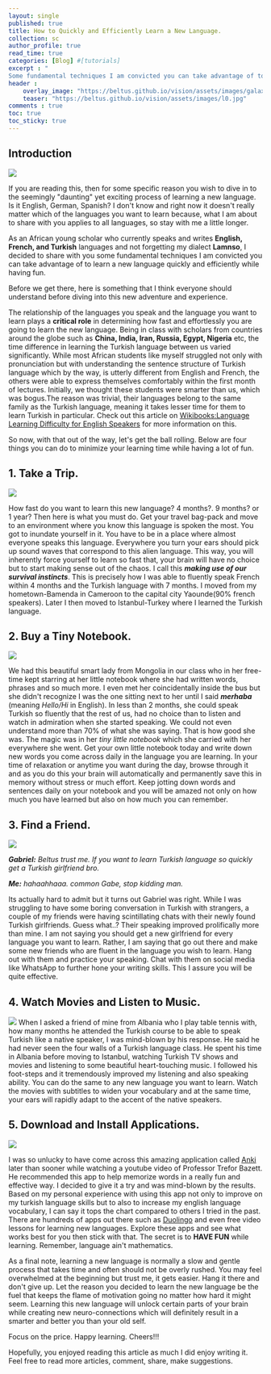 ```yaml
---
layout: single
published: true
title: How to Quickly and Efficiently Learn a New Language.
collection: sc
author_profile: true
read_time: true
categories: [Blog] #[tutorials]
excerpt : "
Some fundamental techniques I am convicted you can take advantage of to learn a new language quickly and efficiently while having fun."
header :
    overlay_image: "https://beltus.github.io/vision/assets/images/galaxy.png"
    teaser: "https://beltus.github.io/vision/assets/images/l0.jpg"
comments : true
toc: true
toc_sticky: true
---
```


## Introduction
![](https://beltus.github.io/vision/assets/images/l0.jpg)

If you are reading this, then for some specific reason you wish to dive in to the seemingly "daunting" yet exciting process of learning a new language. Is it English, German, Spanish? I don't know and right now it doesn't really matter which of the languages you want to learn because, what I am about to share with you applies to all languages, so stay with me a little longer.

As an African young scholar who currently speaks and writes **English, French, and Turkish** languages and not forgetting my dialect **Lamnso**, I decided to share with you some fundamental techniques I am convicted you can take advantage of to learn a new language quickly and efficiently while having fun.

Before we get there, here is something that I think everyone should understand before diving into this new adventure and experience.

The relationship of the languages you speak and the language you want to learn plays a **critical role** in determining how fast and effortlessly you are going to learn the new language. Being in class with scholars from countries around the globe such as **China, India, Iran, Russia, Egypt, Nigeria** etc, the time difference in learning the Turkish language between us varied significantly. While most African students like myself struggled not only with pronunciation but with understanding the sentence structure of Turkish language which by the way, is utterly different from English and French, the others were able to express themselves comfortably within the first month of lectures. Initially, we thought these students were smarter than us, which was bogus.The reason was trivial, their languages belong to the same family as the Turkish language, meaning it takes lesser time for them to learn Turkish in particular. Check out this article on [Wikibooks:Language Learning Difficulty for English Speakers](https://en.wikibooks.org/wiki/Wikibooks:Language_Learning_Difficulty_for_English_Speakers) for more information on this.

So now, with that out of the way, let's get the ball rolling. Below are four things you can do to minimize your learning time while having a lot of fun.  

## 1. Take a Trip.

![](https://beltus.github.io/vision/assets/images/l1.jpg)

How fast do you want to learn this new language? 4 months?. 9 months? or 1 year? Then here is what you must do. Get your travel bag-pack and move to an environment where you know this language is spoken the most. You got to inundate yourself in it. You have to be in a place where almost everyone speaks this language. Everywhere you turn your ears should pick up sound waves that correspond to this alien language. This way, you will inherently force yourself to learn so fast that, your brain will have no choice but to start making sense out of the chaos. I call this ***making use of our survival instincts***. This is precisely how I was able to fluently speak French within 4 months and the Turkish language with 7 months. I moved from my hometown-Bamenda in Cameroon to the capital city Yaounde(90% french speakers). Later I then moved to Istanbul-Turkey where I learned the Turkish language.

## 2. Buy a Tiny Notebook.

![](https://beltus.github.io/vision/assets/images/l2.jpg)

We had this beautiful smart lady from Mongolia in our class who in her free-time kept starring at her little notebook where she had written words, phrases and so much more. I even met her coincidentally inside the bus but she didn't recognize I was the one sitting next to her until I said ***merhaba*** (meaning *Hello/Hi* in English). In less than 2 months, she could speak Turkish so fluently that the rest of us, had no choice than to listen and watch in admiration when she started speaking. We could not even understand more than 70% of what she was saying. That is how good she was. The magic was in her *tiny little notebook* which she carried with her everywhere she went. Get your own little notebook today and write down new words you come across daily in the language you are learning. In your time of relaxation or anytime you want during the day, browse through it and as you do this your brain will automatically and permanently save this in memory without stress or much effort. Keep jotting down words and sentences daily on your notebook and you will be amazed not only on how much you have learned but also on how much you can remember.

## 3. Find a Friend.

![](https://beltus.github.io/vision/assets/images/l3.jpg)

***Gabriel:*** *Beltus trust me. If you want to learn Turkish language so quickly get a Turkish girlfriend bro.*

***Me:*** *hahaahhaaa. common Gabe, stop kidding man.*

Its actually hard to admit but it turns out Gabriel was right. While I was struggling to have some boring conversation in Turkish with strangers, a couple of my friends were having scintillating chats with their newly found Turkish girlfriends. Guess what..? Their speaking improved prolifically more than mine. I am not saying you should get a new girlfriend for every language you want to learn. Rather, I am saying that go out there and make some new friends who are fluent in the language you wish to learn. Hang out with them and practice your speaking. Chat with them on social media like WhatsApp to further hone your writing skills. This I assure you will be quite effective.

## 4. Watch Movies and Listen to Music.

![](https://beltus.github.io/vision/assets/images/l4.jpg)
When I asked a friend of mine from Albania who I play table tennis with, how many months he attended the Turkish course to be able to speak Turkish like a native speaker, I was mind-blown by his response. He said he had never seen the four walls of a Turkish language class. He spent his time in Albania before moving to Istanbul, watching Turkish TV shows and movies and listening to some beautiful heart-touching music. I followed his foot-steps and it tremendously improved my listening and also speaking ability. You can do the same to any new language you want to learn. Watch the movies with subtitles to widen your vocabulary and at the same time, your ears will rapidly adapt to the accent of the native speakers.

## 5. Download and Install Applications.

![](https://beltus.github.io/vision/assets/images/app.jpg)

I was so unlucky to have come across this amazing application called [Anki](https://www.ankiapp.com/) later than sooner while watching a youtube video of Professor Trefor Bazett. He recommended this app to help memorize words in a really fun and effective way. I decided to give it a try and was mind-blown by the results. Based on my personal experience with using this app not only to improve on my turkish language skills but to also to increase my english language vocabulary, I can say it tops the chart compared to others I tried in the past. There are hundreds of apps out there such as [Duolingo](https://www.duolingo.com/) and even free video lessons for learning new languages. Explore these apps and see what works best for you then stick with that. The secret is to **HAVE FUN** while learning. Remember, language ain't mathematics.


As a final note, learning a new language is normally a slow and gentle process that takes time and often should not be overly rushed. You may feel overwhelmed at the beginning but trust me, it gets easier. Hang it there and don't give up. Let the reason you decided to learn the new language be the fuel that keeps the flame of motivation going no matter how hard it might seem. Learning this new language will unlock certain parts of your brain while creating new neuro-connections which will definitely result in a smarter and better you than your old self.

Focus on the price. Happy learning. Cheers!!!

Hopefully, you enjoyed reading this article as much I did enjoy writing it. Feel free to read more articles, comment, share, make suggestions.



<div class="fb-comments" data-href="https://beltus.github.io/vision/blog/2020-102-15-learning-new-language/" data-width="550" data-numposts="10"></div>
